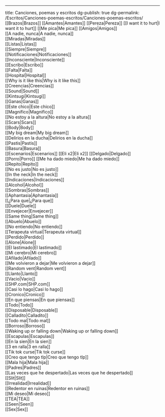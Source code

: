 ---
title: Canciones, poemas y escritos
dg-publish: true
dg-permalink: /Escritos/Canciones-poemas-escritos/Canciones-poemas-escritos/
[[Brazos|Brazos]]
[[Amantes|Amantes]] 
[[Pereza|Pereza]]
[[I want it to hurt|I want it to hurt]]
[[Me pica|Me pica]]
[[Amigos|Amigos]]  
[[A nadie, nunca|A nadie, nunca]]  
[[Miradas|Miradas]]  
[[Listas|Listas]]  
[[Siempre|Siempre]]  
[[Notificaciones|Notificaciones]]  
[[Inconsciente|Inconsciente]]  
[[Escribo|Escribo]]  
[[Falta|Falta]]  
[[Hospital|Hospital]]  
[[Why is it like this|Why is it like this]]  
[[Creencias|Creencias]]  
[[Sound|Sound]]  
[[Kintsugi|Kintsugi]]  
[[Ganas|Ganas]]  
[[Este chico|Este chico]]  
[[Magnifico|Magnifico]]  
[[No estoy a la altura|No estoy a la altura]]  
[[Scars|Scars]]  
[[Body|Body]]  
[[My big dream|My big dream]]  
[[Delirios en la ducha|Delirios en la ducha]]  
[[Pastis|Pastis]]  
[[Basura|Basura]]  
[[Escenarios|Escenarios]]
[[Eli x2|Eli x2]]
[[Delgado|Delgado]]
[[Porro|Porro]]
[[Me ha dado miedo|Me ha dado miedo]]  
[[Repito|Repito]]  
[[No es justo|No es justo]]  
[[In the neck|In the neck]]  
[[Indicaciones|Indicaciones]]  
[[Alcohol|Alcohol]]  
[[Sombras|Sombras]]  
[[Aphantasia|Aphantasia]]  
[[¿Para que|¿Para que]]  
[[Duele|Duele]]  
[[Envejecer|Envejecer]]  
[[Same thing|Same thing]]  
[[Abuelo|Abuelo]]  
[[No entiendo|No entiendo]]  
[[Terapeuta virtual|Terapeuta virtual]]  
[[Perdido|Perdido]]  
[[Alone|Alone]]  
[[El lastimado|El lastimado]]  
[[Mi cerebro|Mi cerebro]]  
[[Afilado|Afilado]]  
[[Me volvieron a dejar|Me volvieron a dejar]]  
[[Random vent|Random vent]]  
[[Llanto|Llanto]]  
[[Vacio|Vacio]]  
[[SHP.com|SHP.com]]  
[[Casi lo hago|Casi lo hago]]  
[[Cronico|Cronico]]  
[[En que piensas|En que piensas]]  
[[Todo|Todo]]  
[[Disposable|Disposable]]  
[[Calladito|Calladito]]  
[[Todo mal|Todo mal]]  
[[Borroso|Borroso]]  
[[Waking up or falling down|Waking up or falling down]]  
[[Escapulas|Escapulas]]  
[[En la sien|En la sien]]  
[[3 en ralla|3 en ralla]]  
[[Tik tok curse|Tik tok curse]]  
[[Creo que tengo tlp|Creo que tengo tlp]]  
[[Mala hija|Mala hija]]  
[[Padres|Padres]]  
[[Las veces que he despertado|Las veces que he despertado]]  
[[Slit|Slit]]  
[[Irrealidad|Irrealidad]]  
[[Redentor en ruinas|Redentor en ruinas]]  
[[Mi deseo|Mi deseo]]  
[[TEA|TEA]]  
[[Seen|Seen]]  
[[Sex|Sex]]  
